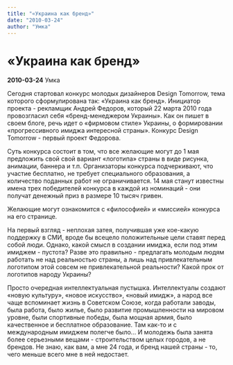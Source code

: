 ```yaml
---
title: "«Украина как бренд»"
date: "2010-03-24"
author: "Умка"
---
```


# «Украина как бренд»

**2010-03-24** Умка

Сегодня стартовал конкурс молодых дизайнеров Design Tomorrow, тема которого сформулирована так: «Украина как бренд». Инициатор проекта - рекламщик Андрей Федоров, который 22 марта 2010 года провозгласил себя «бренд-менеджером Украины».  Как он пишет в своем блоге, речь идет о «фирмовом стиле» Украины, о формировании «прогрессивного имиджа интересной страны». Конкурс Design Tomorrow - первый проект Федорова.

Суть конкурса состоит в том, что все желающие могут до 1 мая предложить свой свой вариант «логотипа» страны в виде рисунка, анимации, баннера и т.п. Организаторы конкурса подчеркивают, что участие бесплатно, не требует специального образования, а количество поданных работ не ограничивается. 14 мая станут известны имена трех победителей конкурса в каждой из номинаций - они получат денежный приз в размере 10 тысяч гривен.

Желающие могут ознакомится с «философией» и «миссией» конкурса на его странице.

На первый взгляд - неплохая затея, получившая уже кое-какую поддержку в СМИ, вроде бы всецело положительные цели ставят перед собой люди. Однако, какой смысл в создании имиджа, если под этим имиджем - пустота? Разве это правильно - предлагать молодым людям работать не над реальностью страны, а лишь над привлекательным логотипом этой совсем не привлекательной реальности? Какой прок от логотипов народу Украины?

Просто очередная интеллектуальная пустышка. Интеллектуалы создают «новую культуру», «новое искусство», «новый имидж», а народ все чаще вспоминает жизнь в Советском Союзе, когда работали заводы, была работа, было жилье, было развитие промышленности на мировом уровне, были спортивные победы, была мощная армия, было качественное и бесплатное образование. Там как-то и с международным имиджем полегче было... И молодежь была занята более серьезными вещами - строительством целых городов, а не брендов. Не знаю, как вам, а мне 24 года, и бренд нашей страны - то, чего меньше всего мне в ней недостает.